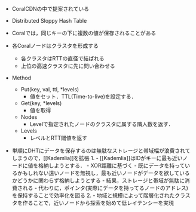 - CoralCDNの中で提案されている
- Distributed Sloppy Hash Table

- Coralでは，同じキーの下に複数の値が保存されることがある

- 各Coralノードはクラスタを形成する
	- 各クラスタはRTTの直径で結ばれる
	- 上位の高速クラスタに先に問い合わせる

- Method
	- Put(key, val, ttl, *levels)
		- 値をセット．TTL(Time-to-live)を設定する．
	- Get(key, *levels)
		- 値を取得
	- Nodes
		- Levelで指定されたノードのクラスタに属する隣人数を返す．
	- Levels
		- レベルとRTT閾値を返す

- 単順にDHTにデータを保存するのは無駄なストレージと帯域幅が浪費されてしまうので，[[Kademlia]]を拡張
	1. 
		- [[Kademlia]]はIDがキーに最も近いノードに値を格納しようとする．
		- XOR距離に基づく
		- 既にデータを持っているかもしれない遠いノードを無視し，最も近いノードがデータを欲しているかどうかに関わらず格納しようとする
		- 結果，ストレージと帯域が無駄に消費される
		- 代わりに，ポインタ(実際にデータを持ってるノードのアドレス)を保持することで効率化を図る
	2. 
		- 地域と規模によって階層化されたクラスタを作ることで，近いノードから探索を始めて低レイテンシーを実現

